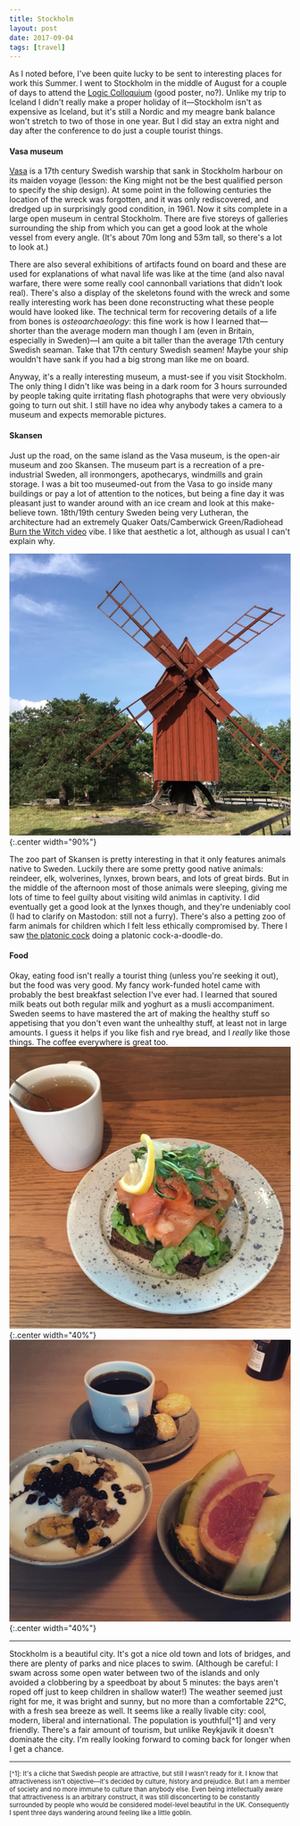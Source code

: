 ```yaml
---
title: Stockholm
layout: post
date: 2017-09-04
tags: [travel]
---
```


As I noted before, I've been quite lucky to be sent to interesting places for work this Summer.
I went to Stockholm in the middle of August for a couple of days to attend the [Logic Colloquium](/assets/img/posts/2017-09-04/LiS.pdf) (good poster, no?).
Unlike my trip to Iceland I didn't really make a proper holiday of it&mdash;Stockholm isn't as expensive as Iceland, but it's still a Nordic and my meagre bank balance won't stretch to two of those in one year.
But I did stay an extra night and day after the conference to do just a couple tourist things.

#### Vasa museum

[Vasa](https://en.wikipedia.org/wiki/Vasa_(ship)) is a 17th century Swedish warship that sank in Stockholm harbour on its maiden voyage (lesson: the King might not be the best qualified person to specify the ship design). At some point in the following centuries the location of the wreck was forgotten, and it was only rediscovered, and dredged up in surprisingly good condition, in 1961. Now it sits complete in a large open museum in central Stockholm. There are five storeys of galleries surrounding the ship from which you can get a good look at the whole vessel from every angle. (It's about 70m long and 53m tall, so there's a lot to look at.)

There are also several exhibitions of artifacts found on board and these are used for explanations of what naval life was like at the time (and also naval warfare, there were some really cool cannonball variations that didn't look real). There's also a display of the skeletons found with the wreck and some really interesting work has been done reconstructing what these people would have looked like. The technical term for recovering details of a life from bones is *osteoarchaeology*: this fine work is how I learned that&mdash;shorter than the average modern man though I am (even in Britain, especially in Sweden)&mdash;I am quite a bit taller than the average 17th century Swedish seaman. Take that 17th century Swedish seamen! Maybe your ship wouldn't have sank if you had a big strong man like me on board.  

Anyway, it's a really interesting museum, a must-see if you visit Stockholm. The only thing I didn't like was being in a dark room for 3 hours surrounded by people taking quite irritating flash photographs that were very obviously going to turn out shit. I still have no idea why anybody takes a camera to a museum and expects memorable pictures.

#### Skansen

Just up the road, on the same island as the Vasa museum, is the open-air museum and zoo Skansen. The museum part is a recreation of a pre-industrial Sweden, all ironmongers, apothecarys, windmills and grain storage.
I was a bit too museumed-out from the Vasa to go inside many buildings or pay a lot of attention to the notices, but being a fine day it was pleasant just to wander around with an ice cream and look at this make-believe town. 18th/19th century Sweden being very Lutheran, the architecture had an extremely Quaker Oats/Camberwick Green/Radiohead [Burn the Witch video](https://www.youtube.com/watch?v=yI2oS2hoL0k) vibe. I like that aesthetic a lot, although as usual I can't explain why.  

![I'm into windmills now](/assets/img/posts/2017-09-04/windmill.jpg "I'm into windmills now"){:.center width="90%"}

The zoo part of Skansen is pretty interesting in that it only features animals native to Sweden. Luckily there are some pretty good native animals: reindeer, elk, wolverines, lynxes, brown bears, and lots of great birds. But in the middle of the afternoon most of those animals were sleeping, giving me lots of time to feel guilty about visiting wild animlas in captivity. I did eventually get a good look at the lynxes though, and they're undeniably cool (I had to clarify on Mastodon: still not a furry).
There's also a petting zoo of farm animals for children which I felt less ethically compromised by. There I saw [the platonic cock](https://www.instagram.com/p/BX-u-ajhEKr/?taken-by=tkmharris) doing a platonic cock-a-doodle-do.


#### Food

Okay, eating food isn't really a tourist thing (unless you're seeking it out), but the food was very good. My fancy work-funded hotel came with probably the best breakfast selection I've ever had. I learned that soured milk beats out both regular milk and yoghurt as a musli accompaniment. Sweden seems to have mastered the art of making the healthy stuff so appetising that you don't even want the unhealthy stuff, at least not in large amounts. I guess it helps if you like fish and rye bread, and I *really* like those things. The coffee everywhere is great too.
![Salmon](/assets/img/posts/2017-09-04/salmon.jpg){:.center width="40%"}
![Breakfast](/assets/img/posts/2017-09-04/breakfast.jpg){:.center width="40%"}


<hr>
Stockholm is a beautiful city. It's got a nice old town and lots of bridges, and there are plenty of parks and nice places to swim. (Although be careful: I swam across some open water between two of the islands and only avoided a clobbering by a speedboat by about 5 minutes: the bays aren't roped off just to keep children in shallow water!)
The weather seemed just right for me, it was bright and sunny, but no more than a comfortable 22&deg;C, with a fresh sea breeze as well. It seems like a really livable city: cool, modern, liberal and international. The population is youthful[^1] and very friendly. There's a fair amount of tourism, but unlike Reykjavík it doesn't dominate the city. I'm really looking forward to coming back for longer when I get a chance.


<hr>
<div style="font-size: 80%">
[^1]: It's a cliche that Swedish people are attractive, but still I wasn't ready for it. I know that attractiveness isn't objective&mdash;it's decided by culture, history and prejudice. But I am a member of society and no more immune to culture than anybody else. Even being intellectually aware that attractiveness is an arbitrary construct, it was still disconcerting to be constantly surrounded by people who would be considered model-level beautiful in the UK. Consequently I spent three days wandering around feeling like a little goblin.
</div>
